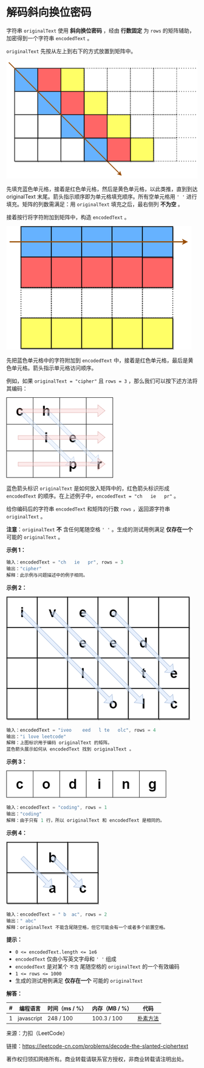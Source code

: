 # 解码斜向换位密码

字符串 `originalText` 使用 **斜向换位密码** ，经由 **行数固定** 为 `rows` 的矩阵辅助，加密得到一个字符串 `encodedText` 。

`originalText` 先按从左上到右下的方式放置到矩阵中。

![题目说明1](./title1.png)

先填充蓝色单元格，接着是红色单元格，然后是黄色单元格，以此类推，直到到达 originalText 末尾。箭头指示顺序即为单元格填充顺序。所有空单元格用 `' '` 进行填充。矩阵的列数需满足：用 `originalText` 填充之后，最右侧列 **不为空** 。

接着按行将字符附加到矩阵中，构造 `encodedText` 。

![题目说明2](./title2.png)

先把蓝色单元格中的字符附加到 `encodedText` 中，接着是红色单元格，最后是黄色单元格。箭头指示单元格访问顺序。

例如，如果 `originalText = "cipher"` 且 `rows = 3` ，那么我们可以按下述方法将其编码：

![题目说明3](./title3.png)

蓝色箭头标识 `originalText` 是如何放入矩阵中的，红色箭头标识形成 `encodedText` 的顺序。在上述例子中，`encodedText = "ch   ie   pr"` 。

给你编码后的字符串 `encodedText` 和矩阵的行数 `rows` ，返回源字符串 `originalText` 。

**注意**：`originalText` **不** 含任何尾随空格 `' '` 。生成的测试用例满足 **仅存在一个** 可能的 `originalText` 。

**示例 1：**

``` javascript
输入：encodedText = "ch   ie   pr", rows = 3
输出："cipher"
解释：此示例与问题描述中的例子相同。
```

**示例 2：**

![示例2](./eg2.png)

``` javascript
输入：encodedText = "iveo    eed   l te   olc", rows = 4
输出："i love leetcode"
解释：上图标识用于编码 originalText 的矩阵。 
蓝色箭头展示如何从 encodedText 找到 originalText 。
```

**示例 3：**

![示例3](./eg3.png)

``` javascript
输入：encodedText = "coding", rows = 1
输出："coding"
解释：由于只有 1 行，所以 originalText 和 encodedText 是相同的。
```

**示例 4：**

![示例4](./eg4.png)

``` javascript
输入：encodedText = " b  ac", rows = 2
输出：" abc"
解释：originalText 不能含尾随空格，但它可能会有一个或者多个前置空格。
```

**提示：**

- `0 <= encodedText.length <= 1e6`
- `encodedText` 仅由小写英文字母和 `' '` 组成
- `encodedText` 是对某个 `不含` 尾随空格的 `originalText` 的一个有效编码
- `1 <= rows <= 1000`
- 生成的测试用例满足 **仅存在一个** 可能的 `originalText`

**解答：**

**#**|**编程语言**|**时间（ms / %）**|**内存（MB / %）**|**代码**
--|--|--|--|--
1|javascript|248 / 100|100.3 / 100|[朴素方法](./javascript/ac_v1.js)

来源：力扣（LeetCode）

链接：https://leetcode-cn.com/problems/decode-the-slanted-ciphertext

著作权归领扣网络所有。商业转载请联系官方授权，非商业转载请注明出处。

